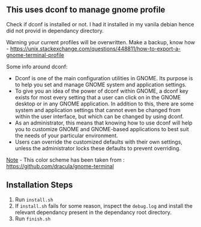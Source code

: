 ## This uses dconf to manage gnome profile
Check if dconf is installed or not. I had it installed in my vanila debian hence did not provid in dependancy directory.

Warning your current profiles will be overwritten. Make a backup, know how - https://unix.stackexchange.com/questions/448811/how-to-export-a-gnome-terminal-profile

Some info around dconf:

* Dconf is one of the main configuration utilities in GNOME. Its purpose is to help you set and manage GNOME system and application settings.
* To give you an idea of the power of dconf within GNOME, a dconf key exists for most every setting that a user can click on in the GNOME desktop or in any GNOME application. In addition to this, there are some system and application settings that cannot even be changed from within the user interface, but which can be changed by using dconf.
* As an administrator, this means that knowing how to use dconf will help you to customize GNOME and GNOME-based applications to best suit the needs of your particular environment.
* Users can override the customized defaults with their own settings, unless the administrator locks these defaults to prevent overriding.


<ins>Note</ins> - This color scheme has been taken from : https://github.com/dracula/gnome-terminal

## Installation Steps

1. Run `install.sh`
1. If `install.sh` fails for some reason, inspect the `debug.log` and install the relevant dependancy present in the dependancy root directory.
1. Run `finish.sh`

